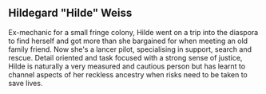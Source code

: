 ## Hildegard "Hilde" Weiss

Ex-mechanic for a small fringe colony, Hilde went on a trip into the diaspora to find herself and got more than she bargained for when meeting an old family friend. Now she's a lancer pilot, specialising in support, search and rescue. Detail oriented and task focused with a strong sense of justice, Hilde is naturally a very measured and cautious person but has learnt to channel aspects of her reckless ancestry when risks need to be taken to save lives.
